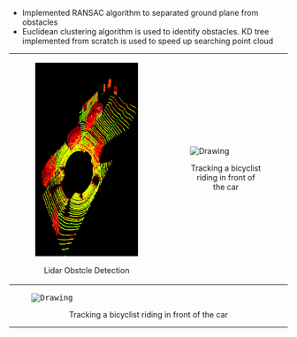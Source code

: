 * Implemented RANSAC algorithm to separated ground plane from obstacles
* Euclidean clustering algorithm is used to identify obstacles. KD tree implemented from scratch is used to speed up searching point cloud
<table><tr>
<td>
<figure>
    <img  src="./media/Lidar_Obstacle0.gif" alt="Drawing" width="450" height="350"/>
    <p align="center">Lidar Obstcle Detection</p>
</figure></td>

<td><figure>
    <img  src="./media/Lidar_Obstacle2.gif" alt="Drawing" width="450" height="350"/>
    <p align="center">Tracking a bicyclist riding in front of the car</p>
</figure>
  </td>  
  </td>
</tr></table>
<figure>
    <kbd>
    <img  src="./media/Lidar_Obstacle1.gif" alt="Drawing" style="width: 710px;"/>
   </kbd>        
    <p align="center">Tracking a bicyclist riding in front of the car</p>
</figure>

---
